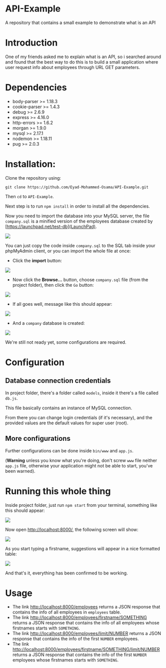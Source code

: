 # API-Example
A repository that contains a small example to demonstrate what is an API

# Introduction
One of my friends asked me to explain what is an API, so i searched around and found that the best way to do this is to build a small application where user request info about employees through URL GET parameters.

# Dependencies
- body-parser >= 1.18.3
- cookie-parser >= 1.4.3
- debug >= 2.6.9
- express >= 4.16.0
- http-errors >= 1.6.2
- morgan >= 1.9.0
- mysql >= 2.17.1
- nodemon >= 1.18.11
- pug >= 2.0.3

# Installation:
Clone the repository using:
```
git clone https://github.com/Eyad-Mohammed-Osama/API-Example.git
```
Then `cd` to `API-Example`.

Next step is to run `npm install` in order to install all the dependencies.

Now you need to import the database into your MySQL server, the file `company.sql` is a minified version of the employees database created by [https://launchpad.net/test-db](LaunchPad).

<img src="documentation-images/doc-7.png">

You can just copy the code inside `company.sql` to the SQL tab inside your phpMyAdmin client, or you can import the whole file at once:
  - Click the **import** button:
  
  <img src="documentation-images/doc.png">
  
  - Now click the **Browse...** button, choose `company.sql` file (from the project folder), then click the `Go` button:
  
  <img src="documentation-images/doc-1.png">
  
  - If all goes well, message like this should appear:
  
  <img src="documentation-images/doc-2.png">
  
  - And a `company` database is created:
  
  <img src="documentation-images/doc-3.png">
  
We're still not ready yet, some configurations are required.

# Configuration
## Database connection credentials
In project folder, there's a folder called `models`, inside it there's a file called `db.js`.

This file basically contains an instance of MySQL connection.

From there you can change login credentials (if it's necessary), and the provided values are the default values for super user (root).

## More configurations
Further configurations can be done inside `bin/www` and `app.js`.

(**Warning** unless you know what you're doing, don't screw `www` file neither `app.js` file, otherwise your application might not be able to start, you've been warned).

# Running this whole thing
Inside project folder, just run `npm start` from your terminal, something like this should appear:

<img src="documentation-images/doc-4.png">

Now open [http://localhost:8000/](http://localhost:8000/), the following screen will show:

<img src="documentation-images/doc-5.png">

As you start typing a firstname, suggestions will appear in a nice formatted table:

<img src="documentation-images/doc-6.png">

And that's it, everything has been confirmed to be working.

# Usage
  - The link [http://localhost:8000/employees](http://localhost:8000/employees) returns a JSON response that contains the info of all employees in `employees` table.
  - The link [http://localhost:8000/employees/firstname/SOMETHING](http://localhost:8000/employees/firstname/SOMETHING) returns a JSON response that contains the info of all employees whose firstnames starts with `SOMETHING`.
  - The link [http://localhost:8000/employees/limit/NUMBER](http://localhost:8000/employees/limit/NUMBER) returns a JSON response that contains the info of the first `NUMBER` employees.
  - The link [http://localhost:8000/employees/firstname/SOMETHING/limit/NUMBER](http://localhost:8000/employees/firstname/SOMETHING/limit/NUMBER) returns a JSON response that contains the info of the first `NUMBER` employees whose firstnames starts with `SOMETHING`.
